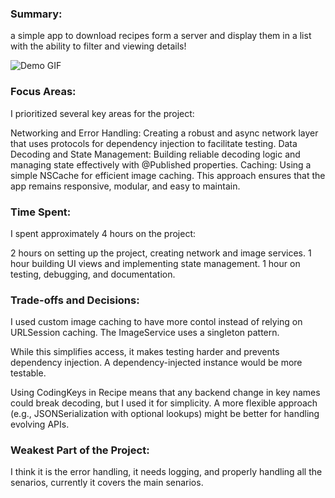 ### Summary:
a simple app to download recipes form a server and display them in a list with the ability to filter and viewing details!

![Demo GIF](https://media4.giphy.com/media/v1.Y2lkPTc5MGI3NjExbjZjYWdmcTcwb3dmdzQxZ3VzMGh6anFwMXc0NWc4ZXQ4bzg5bWwweCZlcD12MV9pbnRlcm5hbF9naWZfYnlfaWQmY3Q9Zw/i1vJ0B5Mgyw68B0vmm/giphy.gif)

### Focus Areas: 
I prioritized several key areas for the project:

Networking and Error Handling: Creating a robust and async network layer that uses protocols for dependency injection to facilitate testing. 
Data Decoding and State Management: Building reliable decoding logic and managing state effectively with @Published properties.
Caching: Using a simple NSCache for efficient image caching.
This approach ensures that the app remains responsive, modular, and easy to maintain.

### Time Spent:
I spent approximately 4 hours on the project:

2 hours on setting up the project, creating network and image services.
1 hour building UI views and implementing state management.
1 hour on testing, debugging, and documentation.

### Trade-offs and Decisions:
I used custom image caching to have more contol instead of relying on URLSession caching.
The ImageService uses a singleton pattern.

While this simplifies access, it makes testing harder and prevents dependency injection. 
A dependency-injected instance would be more testable.

Using CodingKeys in Recipe means that any backend change in key names could break decoding, but I used it for simplicity.
A more flexible approach (e.g., JSONSerialization with optional lookups) might be better for handling evolving APIs.

### Weakest Part of the Project:
I think it is the error handling, it needs logging, and properly handling all the senarios, currently it covers the main senarios.
